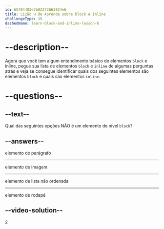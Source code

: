 ```yaml
---
id: 65704483e7b02272663824e6
title: Lição H de Aprenda sobre block e inline
challengeType: 15
dashedName: learn-block-and-inline-lesson-h
---
```


# --description--

Agora que você tem algum entendimento básico de elementos `block` e inline, pegue sua lista de elementos `block` e `inline` de algumas perguntas atrás e veja se consegue identificar quais dos seguintes elementos são elementos `block` e quais são elementos `inline`.

# --questions--

## --text--

Qual das seguintes opções NÃO é um elemento de nível `block`?

## --answers--

elemento de parágrafo

---

elemento de imagem

---

elemento de lista não ordenada

---

elemento de rodapé

## --video-solution--

2
